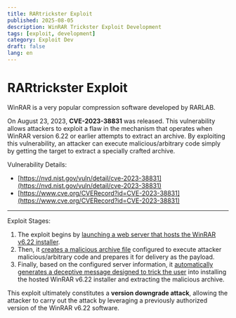 ```yaml
---
title: RARtrickster Exploit
published: 2025-08-05
description: WinRAR Trickster Exploit Development
tags: [exploit, development]
category: Exploit Dev
draft: false
lang: en
---
```


# RARtrickster Exploit

WinRAR is a very popular compression software developed by RARLAB.<br>

On August 23, 2023, **CVE-2023-38831** was released. This vulnerability allows attackers to exploit a flaw in the mechanism that operates when WinRAR version 6.22 or earlier attempts to extract an archive. By exploiting this vulnerability, an attacker can execute malicious/arbitrary code simply by getting the target to extract a specially crafted archive.

Vulnerability Details:
* [https://nvd.nist.gov/vuln/detail/cve-2023-38831](https://nvd.nist.gov/vuln/detail/cve-2023-38831)
* [https://www.cve.org/CVERecord?id=CVE-2023-38831](https://www.cve.org/CVERecord?id=CVE-2023-38831)

---

Exploit Stages:
1. The exploit begins by <ins>launching a web server that hosts the WinRAR v6.22 installer</ins>.
2. Then, it <ins>creates a malicious archive file</ins> configured to execute attacker malicious/arbitrary code and prepares it for delivery as the payload.
3. Finally, based on the configured server information, it <ins>automatically generates a deceptive message designed to trick the user</ins> into installing the hosted WinRAR v6.22 installer and extracting the malicious archive.

This exploit ultimately constitutes a **version downgrade attack**, allowing the attacker to carry out the attack by leveraging a previously authorized version of the WinRAR v6.22 software.

